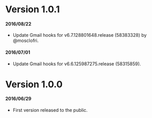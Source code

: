 # Version 1.0.1

#### 2016/08/22

 - Update Gmail hooks for v6.7.128801648.release (58383328) by @mosclofri.

#### 2016/07/01

 - Update Gmail hooks for v6.6.125987275.release (58315859).

# Version 1.0.0

#### 2016/06/29

 - First version released to the public.

